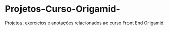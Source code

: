 # Projetos-Curso-Origamid-
Projetos, exercícios e anotações relacionados ao curso Front End Origamid.
